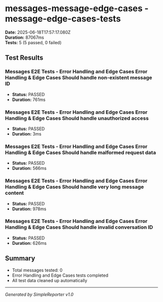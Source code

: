 # messages-message-edge-cases - message-edge-cases-tests

**Date:** 2025-06-18T17:57:17.080Z  
**Duration:** 87067ms  
**Tests:** 5 (5 passed, 0 failed)

## Test Results


### Messages E2E Tests - Error Handling and Edge Cases Error Handling & Edge Cases Should handle non-existent message ID
- **Status:** PASSED
- **Duration:** 761ms



### Messages E2E Tests - Error Handling and Edge Cases Error Handling & Edge Cases Should handle unauthorized access
- **Status:** PASSED
- **Duration:** 3ms



### Messages E2E Tests - Error Handling and Edge Cases Error Handling & Edge Cases Should handle malformed request data
- **Status:** PASSED
- **Duration:** 566ms



### Messages E2E Tests - Error Handling and Edge Cases Error Handling & Edge Cases Should handle very long message content
- **Status:** PASSED
- **Duration:** 978ms



### Messages E2E Tests - Error Handling and Edge Cases Error Handling & Edge Cases Should handle invalid conversation ID
- **Status:** PASSED
- **Duration:** 626ms



## Summary

- Total messages tested: 0
- Error Handling and Edge Cases tests completed
- All test data cleaned up automatically

---
*Generated by SimpleReporter v1.0*
